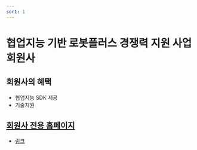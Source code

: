 ```yaml
---
sort: 1
---
```


# 협업지능 기반 로봇플러스 경쟁력 지원 사업 회원사

## 회원사의 혜택
- 협업지능 SDK 제공
- 기술지원


## [회원사 전용 홈페이지](https://robot-plus-plus.github.io/)
- [링크](https://robot-plus-plus.github.io/)